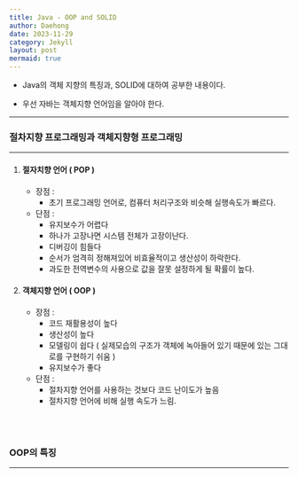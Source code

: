 ```yaml
---
title: Java - OOP and SOLID
author: Daehong
date: 2023-11-29
category: Jekyll
layout: post
mermaid: true
---
```


* Java의 객체 지향의 특징과, SOLID에 대하여 공부한 내용이다.

* 우선 자바는 객체지향 언어임을 알아야 한다.

<hr>

### 절차지향 프로그래밍과 객체지향형 프로그래밍
---------------------------------
1. #### 절자치향 언어 ( POP )
   - 장점 : 
		- 초기 프로그래밍 언어로, 컴퓨터 처리구조와 비슷해 실행속도가 빠르다.
   - 단점 : 
		- 유지보수가 어렵다
        - 하나가 고장나면 시스템 전체가 고장이난다.
        - 디버깅이 힘들다
        - 순서가 엄격히 정해져있어 비효율적이고 생산성이 하락한다.
        - 과도한 전역변수의 사용으로 값을 잘못 설정하게 될 확률이 높다.
		  
2. #### 객체지향 언어 ( OOP )
   - 장점 : 
		- 코드 재활용성이 높다
        - 생산성이 높다
        - 모델링이 쉽다 ( 실제모습의 구조가 객체에 녹아들어 있기 때문에 있는 그대로를 구현하기 쉬움 )
        - 유지보수가 좋다
   - 단점 : 
		- 절차지향 언어를 사용하는 것보다 코드 난이도가 높음
        - 절차지향 언어에 비해 실행 속도가 느림.
		   
<br>
<br>

### OOP의 특징
------------




